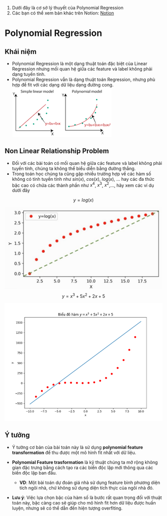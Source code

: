 1. Dưới đây là cơ sở lý thuyết của Polynomial Regression
2. Các bạn có thể xem bản khác trên Notion: [Notion](https://www.notion.so/Polynomial-Regression-2228a27a75194ac9b3f739c22591d1f9)
# Polynomial Regression
## Khái niệm
- Polynomial Regression là một dạng thuật toán đặc biệt của Linear Regression nhưng mối quan hệ giữa các feature và label không phải dạng tuyến tính.
- Polynomial Regression vẫn là dạng thuật toán Regression, nhưng phù hợp để fit với các dạng dữ liệu dạng đường cong.
![](/Polynomial_Regression/polynomial.png)

## Non Linear Relationship Problem
- Đối với các bài toán có mối quan hệ giữa các feature và label không phải tuyến tính, chúng ta không thể biểu diễn bằng đường thẳng.
- Trong toán học chúng ta cũng gặp nhiều trường hợp về các hàm số không có tính tuyến tính như $sin(x)$, $cos(x)$, $log(x)$, ... hay các đa thức bậc cao có chứa các thành phần như $x^4$, $x^3$, $x^2$,..., hãy xem các ví dụ dưới đây

$$ y = log(x) $$

![](/Polynomial_Regression/log_x.png)
$$ y = x^3 + 5x^2 + 2x + 5$$

![](/Polynomial_Regression/polynomial_vis.png)


## Ý tưởng
-  Ý tưởng cơ bản của bài toán này là sử dụng **polynomial feature transformation** để thu được một mô hình fit nhất với dữ liệu.

- **Polynomial Feature trasformation** là kỹ thuật chúng ta mở rộng không gian đặc trưng bằng cách tạo ra các biến độc lập mới thông qua các biến độc lập ban đầu.
    - **VD**: Một bài toán dự đoán giá nhà sử dụng feature bình phương diện tích ngôi nhà, chứ không sử dụng diện tích thực của ngôi nhà đó.
    

- **Lưu ý**: Việc lựa chọn bậc của hàm số là bước rất quan trọng đối với thuật toán này, bậc càng cao sẽ giúp cho mô hình fit hơn dữ liệu được huấn luyện, nhưng sẽ có thể dẫn đến hiện tượng overfiting.

